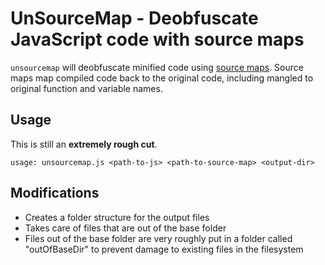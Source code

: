 UnSourceMap - Deobfuscate JavaScript code with source maps
==========================================================

`unsourcemap` will deobfuscate minified code using
[source maps](http://www.html5rocks.com/en/tutorials/developertools/sourcemaps/).
Source maps map compiled code back to the original code, including
mangled to original function and variable
names.

## Usage

This is still an **extremely rough cut**.

```
usage: unsourcemap.js <path-to-js> <path-to-source-map> <output-dir>
```
## Modifications

- Creates a folder structure for the output files
- Takes care of files that are out of the base folder
- Files out of the base folder are very roughly put in a folder called "outOfBaseDir" to prevent damage to existing files in the filesystem
